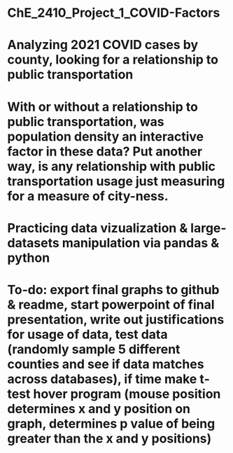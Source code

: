 # ChE_2410_Project_1_COVID-Factors
# Analyzing 2021 COVID cases by county, looking for a relationship to public transportation
# With or without a relationship to public transportation, was population density an interactive factor in these data? Put another way, is any relationship with public transportation usage just measuring for a measure of city-ness.
# Practicing data vizualization & large-datasets manipulation via pandas & python
# To-do: export final graphs to github & readme, start powerpoint of final presentation, write out justifications for usage of data, test data (randomly sample 5 different counties and see if data matches across databases), if time make t-test hover program (mouse position determines x and y position on graph, determines p value of being greater than the x and y positions)
